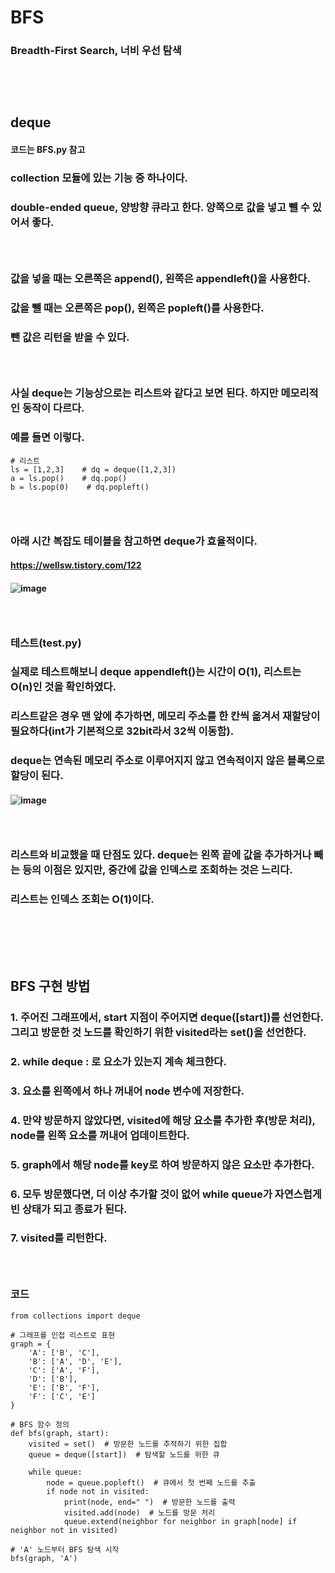 # BFS
### Breadth-First Search, 너비 우선 탐색
### <br/><br/>

## deque
#### 코드는 BFS.py 참고
### collection 모듈에 있는 기능 중 하나이다.
### double-ended queue, 양방향 큐라고 한다. 양쪽으로 값을 넣고 뺄 수 있어서 좋다.
### <br/>

### 값을 넣을 때는 오른쪽은 append(), 왼쪽은 appendleft()을 사용한다.
### 값을 뺄 때는 오른쪽은 pop(), 왼쪽은 popleft()를 사용한다.
### 뺀 값은 리턴을 받을 수 있다.
### <br/>

### 사실 deque는 기능상으로는 리스트와 같다고 보면 된다. 하지만 메모리적인 동작이 다르다.
### 예를 들면 이렇다.
```
# 리스트
ls = [1,2,3]    # dq = deque([1,2,3])
a = ls.pop()    # dq.pop()
b = ls.pop(0)    # dq.popleft()

```
### <br/>

### 아래 시간 복잡도 테이블을 참고하면 deque가 효율적이다.
#### https://wellsw.tistory.com/122
#### ![image](https://github.com/user-attachments/assets/b7630c52-46ab-4449-af25-01a911e5baef)
### <br/>

### 테스트(test.py)
### 실제로 테스트해보니 deque appendleft()는 시간이 O(1), 리스트는 O(n)인 것을 확인하였다.
### 리스트같은 경우 맨 앞에 추가하면, 메모리 주소를 한 칸씩 옮겨서 재할당이 필요하다(int가 기본적으로 32bit라서 32씩 이동함).
### deque는 연속된 메모리 주소로 이루어지지 않고 연속적이지 않은 블록으로 할당이 된다.
#### ![image](https://github.com/user-attachments/assets/7ba904b3-8049-4b3d-a83b-0525f7294098)
### <br/>

### 리스트와 비교했을 때 단점도 있다. deque는 왼쪽 끝에 값을 추가하거나 빼는 등의 이점은 있지만, 중간에 값을 인덱스로 조회하는 것은 느리다.
### 리스트는 인덱스 조회는 O(1)이다.
### <br/><br/><br/>

## BFS 구현 방법
### 1. 주어진 그래프에서, start 지점이 주어지면 deque(\[start\])를 선언한다. 그리고 방문한 것 노드를 확인하기 위한 visited라는 set()을 선언한다.
### 2. while deque : 로 요소가 있는지 계속 체크한다.
### 3. 요소를 왼쪽에서 하나 꺼내어 node 변수에 저장한다.
### 4. 만약 방문하지 않았다면, visited에 해당 요소를 추가한 후(방문 처리), node를 왼쪽 요소를 꺼내어 업데이트한다. 
### 5. graph에서 해당 node를 key로 하여 방문하지 않은 요소만 추가한다.
### 6. 모두 방문했다면, 더 이상 추가할 것이 없어 while queue가 자연스럽게 빈 상태가 되고 종료가 된다.
### 7. visited를 리턴한다.
### <br/>

### 코드
```
from collections import deque

# 그래프를 인접 리스트로 표현
graph = {
    'A': ['B', 'C'],
    'B': ['A', 'D', 'E'],
    'C': ['A', 'F'],
    'D': ['B'],
    'E': ['B', 'F'],
    'F': ['C', 'E']
}

# BFS 함수 정의
def bfs(graph, start):
    visited = set()  # 방문한 노드를 추적하기 위한 집합
    queue = deque([start])  # 탐색할 노드를 위한 큐
    
    while queue:
        node = queue.popleft()  # 큐에서 첫 번째 노드를 추출
        if node not in visited:
            print(node, end=" ")  # 방문한 노드를 출력
            visited.add(node)  # 노드를 방문 처리
            queue.extend(neighbor for neighbor in graph[node] if neighbor not in visited)

# 'A' 노드부터 BFS 탐색 시작
bfs(graph, 'A')
```
